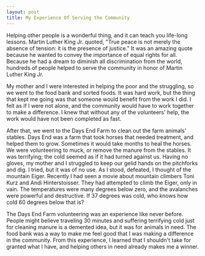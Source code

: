 ```yaml
---
layout: post
title: My Experience Of Serving the Community
---
```


Helping other people is a wonderful thing, and it can teach you life-long lessons. Martin Luther King Jr. quoted, "True peace is not merely the absence of tension: it is the presence of justice." It was an amazing quote because he wanted to convey the importance of equal rights for all. Because he had a dream to diminish all discrimination from the world, hundreds of people helped to serve the community in honor of Martin Luther King Jr. 

My mother and I were interested in helping the poor and the struggling, so we went to the food bank and sorted foods. It was hard work, but the thing that kept me going was that someone would benefit from the work I did. I felt as if I were not alone, and the community would have to work together to make a difference. I knew that without any of the volunteers' help, the work would have not been completed as fast. 

After that, we went to the Days End Farm to clean out the farm animals' stables. Days End was a farm that took horses that needed treatment, and helped them to grow. Sometimes it would take months to heal the horses. We were volunteering to muck, or remove the manure from the stables. It was terrifying; the cold seemed as if it had turned against us. Having no gloves, my mother and I struggled to keep our gelid hands on the pitchforks and dig. I tried, but it was of no use. As I stood, defeated, I thought of the mountain Eiger. Recently I had seen a movie about mountain climbers Toni Kurz and Andi Hinterstoisser. They had attempted to climb the Eiger, only in vain. The temperatures were many degrees below zero, and the avalanches were powerful and destructive. If 37 degrees was cold, who knows how cold 60 degrees below that is?

The Days End Farm volunteering was an experience like never before. People might believe traveling 30 minutes and suffering terrifying cold just for cleaning manure is a demented idea, but it was for animals in need. The food bank was a way to make me feel good that I was making a difference in the community. From this experience, I learned that I shouldn't take for granted what I have, and helping others in need already makes me a winner.



